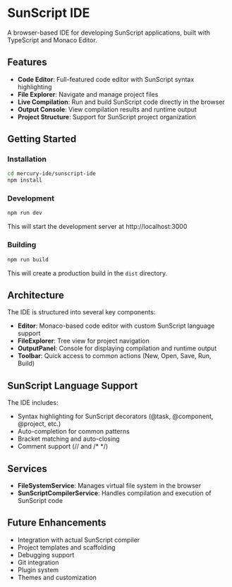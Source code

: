 # SunScript IDE

A browser-based IDE for developing SunScript applications, built with TypeScript and Monaco Editor.

## Features

- **Code Editor**: Full-featured code editor with SunScript syntax highlighting
- **File Explorer**: Navigate and manage project files
- **Live Compilation**: Run and build SunScript code directly in the browser
- **Output Console**: View compilation results and runtime output
- **Project Structure**: Support for SunScript project organization

## Getting Started

### Installation

```bash
cd mercury-ide/sunscript-ide
npm install
```

### Development

```bash
npm run dev
```

This will start the development server at http://localhost:3000

### Building

```bash
npm run build
```

This will create a production build in the `dist` directory.

## Architecture

The IDE is structured into several key components:

- **Editor**: Monaco-based code editor with custom SunScript language support
- **FileExplorer**: Tree view for project navigation
- **OutputPanel**: Console for displaying compilation and runtime output
- **Toolbar**: Quick access to common actions (New, Open, Save, Run, Build)

## SunScript Language Support

The IDE includes:
- Syntax highlighting for SunScript decorators (@task, @component, @project, etc.)
- Auto-completion for common patterns
- Bracket matching and auto-closing
- Comment support (// and /* */)

## Services

- **FileSystemService**: Manages virtual file system in the browser
- **SunScriptCompilerService**: Handles compilation and execution of SunScript code

## Future Enhancements

- Integration with actual SunScript compiler
- Project templates and scaffolding
- Debugging support
- Git integration
- Plugin system
- Themes and customization